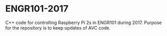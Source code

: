 # ENGR101-2017
C++ code for controlling Raspberry Pi 2s in ENGR101 during 2017.
Purpose for the repository is to keep updates of AVC code.
